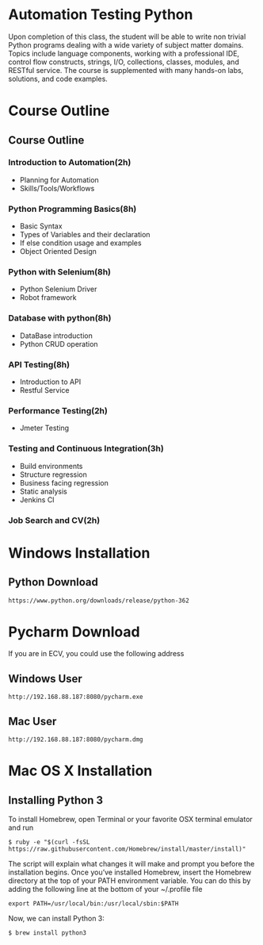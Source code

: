 # Automation Testing Python

 Upon completion of this class, the student will be able to write non trivial Python programs dealing with a wide variety of subject matter domains. Topics include language components, working with a professional IDE,
 control flow constructs, strings, I/O, collections, classes, modules, and RESTful service. 
 The course is supplemented with many hands-on labs, solutions, and code examples.
    
# Course Outline

## Course Outline
### Introduction to Automation(2h)

* Planning for Automation
* Skills/Tools/Workflows

### Python Programming Basics(8h)
* Basic Syntax
* Types of Variables and their declaration
* If else condition usage and examples
* Object Oriented Design

### Python with Selenium(8h)
* Python Selenium Driver
* Robot framework

### Database with python(8h)
* DataBase introduction
* Python CRUD operation

### API Testing(8h)
* Introduction to API
* Restful Service 

### Performance Testing(2h)
* Jmeter Testing

### Testing and Continuous Integration(3h)
* Build environments
* Structure regression
* Business facing regression
* Static analysis
* Jenkins CI

### Job Search and CV(2h)


# Windows Installation 
## Python Download

`https://www.python.org/downloads/release/python-362`

# Pycharm Download 

If you are in ECV, you could use the following address

## Windows User

`http://192.168.88.187:8080/pycharm.exe`

## Mac User

`http://192.168.88.187:8080/pycharm.dmg`

#  Mac OS X Installation

## Installing Python 3

To install Homebrew, open Terminal or your favorite OSX terminal emulator and run

`$ ruby -e "$(curl -fsSL https://raw.githubusercontent.com/Homebrew/install/master/install)"`

The script will explain what changes it will make and prompt you before the installation begins. Once you’ve installed Homebrew, insert the Homebrew directory at the top of your PATH environment variable. You can do this by adding the following line at the bottom of your ~/.profile file

`export PATH=/usr/local/bin:/usr/local/sbin:$PATH`

Now, we can install Python 3:

`$ brew install python3`

